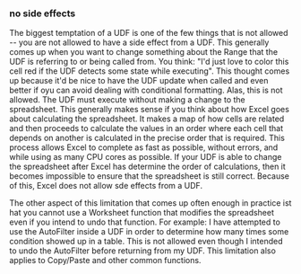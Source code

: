### no side effects

The biggest temptation of a UDF is one of the few things that is not allowed -- you are not allowed to have a side effect from a UDF. This generally comes up when you want to change something about the Range that the UDF is referring to or being called from. You think: "I'd just love to color this cell red if the UDF detects some state while executing". This thought comes up because it'd be nice to have the UDF update when called and even better if oyu can avoid dealing with conditional formatting. Alas, this is not allowed. The UDF must execute without making a change to the spreadsheet. This generally makes sense if you think about how Excel goes about calculating the spreadsheet. It makes a map of how cells are related and then proceeds to calculate the values in an order where each cell that depends on another is calculated in the precise order that is required. This process allows Excel to complete as fast as possible, without errors, and while using as many CPU cores as possible. If your UDF is able to change the spreadsheet after Excel has determine the order of calculations, then it becomes impossible to ensure that the spreadsheet is still correct. Because of this, Excel does not allow sde effects from a UDF.

The other aspect of this limitation that comes up often enough in practice ist hat you cannot use a Worksheet function that modifies the spreadsheet even if you intend to undo that function. For example: I have attempted to use the AutoFilter inside a UDF in order to determine how many times some condition showed up in a table. This is not allowed even though I intended to undo the AutoFilter before returning from my UDF. This limitation also applies to Copy/Paste and other common functions.
